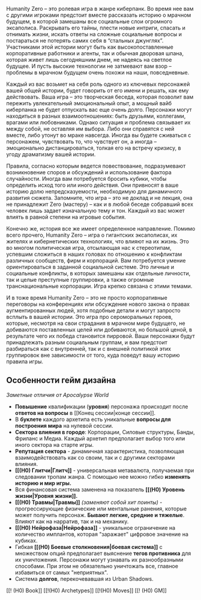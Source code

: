 Humanity Zero – это ролевая игра в жанре киберпанк. Во время нее вам с другими игроками предстоит вместе рассказать историю о мрачном будущем, в которой замешаны все социальные слои огромного эксаполиса. Раскрывать его тайны, плести новые интриги, спасать и отнимать жизни, искать ответы на сложные социальные вопросы и постараться не потерять самих себя в “стальных джунглях”. Участниками этой истории могут быть как высокопоставленные корпоративные работники и агенты, так и обычная дворовая шпана, которая живет лишь сегодняшним днем, не надеясь на светлое будущее. И пусть высокие технологии не затмевают вам взор – проблемы в мрачном будущем очень похожи на наши, повседневные. 

Каждый из вас возьмет на себя роль одного из ключевых персонажей вашей общей истории, будет говорить от его имени и решать, как ему действовать. Ваша игра – это творческая беседа, которая позволит вам пережить увлекательный эмоциональный опыт, а мощный вайб киберпанка не будет отпускать вас еще очень долго. Персонажи могут находиться в разных взаимоотношениях: быть друзьями, коллегами, врагами или любовниками. Однако ситуация и проблема связывает их между собой, не оставляя им выбора. Либо они справятся с ней вместе, либо утонут во мраке навсегда. Иногда вы будете сживаться с персонажем, чувствовать то, что чувствует он, а иногда – эмоционально дистанцироваться, толкая его на встречу кризису, в угоду драматизму вашей истории.

Правила, согласно которым ведется повествование, подразумевают возникновение споров и обсуждений и использование фактора случайности. Иногда вам потребуется бросить кубики, чтобы определить исход того или иного действия. Они привносят в ваше историю долю непредсказуемости, необходимую для динамичного развития сюжета. Запомните, что игра – это не доклад и не лекция, она не принадлежит Zero (мастеру) – как и в любой беседе собравший всех человек лишь задает изначальную тему и тон. Каждый из вас может влиять в равной степени на игровые события. 

Конечно же, история все же имеет определенное направление. Помимо всего прочего, Humanity Zero – игра о гигантских эксаполисах, их жителях и кибернетических технологиях, что влияют на их жизнь. Это во многом политическая игра, отсылающая нас к стереотипам, успевшим сложиться в наших головах по отношению к конфликтам различных сообществ, фирм и корпораций. Вам потребуется умение ориентироваться в заданной социальной системе. Это личные и социальные конфликты, в которых замешаны как отдельные личности, так и целые преступные группировки, а также огромные транснациональные корпорации. Игра крепко связана с этими темами.

И в тоже время Humanity Zero – это не просто корпоративные переговоры на конференциях или обсуждение нового закона о правах аугментированных людей, хотя подобные детали и могут запросто всплыть в вашей истории. Это игра про сероморальных героев, которые, несмотря на свои страдания в мрачном мире будущего, не добиваются поставленных целей или добиваются, но большой ценой, в результате чего их победа становится пирровой. Ваши персонажи будут принадлежать разным социальным группам, и вам предстоит разбираться как с внутренней, так и с внешней политикой этих группировок вне зависимости от того, куда поведут вашу историю правила игры.

## Особенности гейм дизайна 
_Заметные отличия от Apocalypse World_ 

- **Повышение** квалификации (**уровня**) персонажа происходит после **ответов на вопросы** в [[Конец сессии|конце сессии]]. 
- В **буклете** каждого архетипа есть уникальные **вопросы для построения мира** на нулевой сессии. 
- **Сектора влияния в городе**: Корпорации, Силовые структуры, Банды, Фриланс и Медиа. Каждый архетип предполагает выбор того или иного сектора на старте игры. 
- **Репутация сектора** - динамичная характеристика, позволяющая взаимодействовать как со своим, так и с другими секторами влияния. 
- **[[(H0) Глитчи|Глитч]]** - универсальная метавалюта, получаемая при следовании тропам жанра. С помощью нее можно гибко **изменять историю и мир игры.** 
- Вся финансовая система заменена на показатель **[[(H0) Уровень жизни|Уровня жизни]].** 
- **[[(H0) Травмы|Травмы]]** *(заменяют собой хит поинты)* - прогрессирующие физические или ментальные ранения, которые может получить персонаж. **Бывают легкие, средние и тяжелые**. Влияют как на нарратив, так и на механику. 
- **[[(H0) Нейрофаза|Нейрофаза]]** - уникальное ограничение на количество имплантов, которая "заражает" цифровое значение на кубиках. 
- Гибкая **[[(H0) Боевые столкновения|боевая система]]** с множеством опций предполагает выяснение **тегов противника** для их уничтожения. Персонажи могут узнавать их разнообразными способами. При этом не обязательно уничтожать все, главное избавиться от самых "неприятных". 
- Система **долгов**, перекочевавшая из Urban Shadows.

[[! (H0) Book]]
[[!(H0) Archetypes]]
[[!(H0) Moves]]
[[! (H0) GM]]